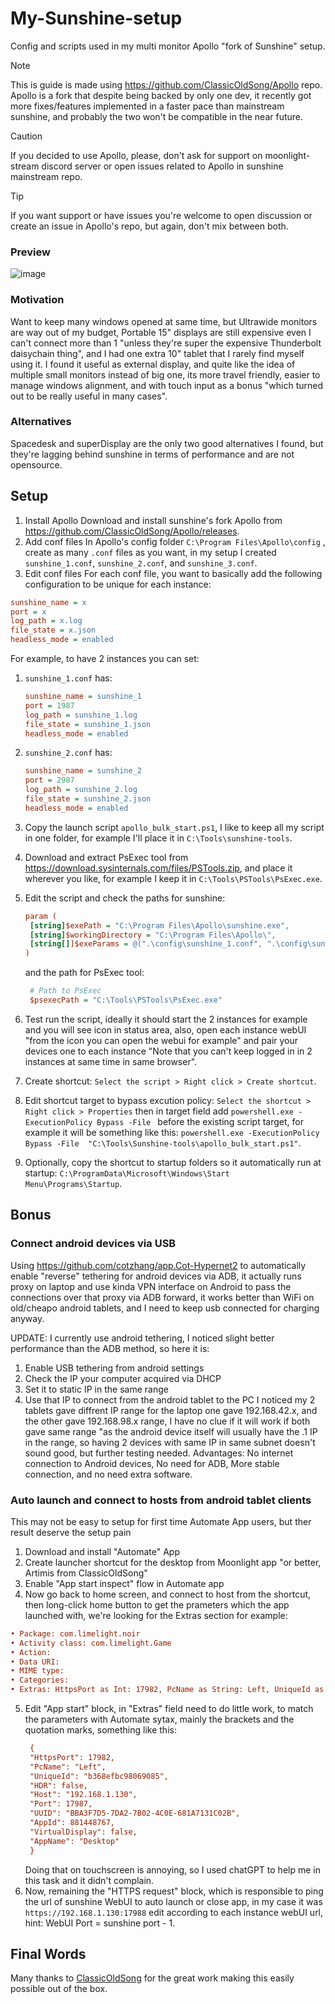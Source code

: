 # My-Sunshine-setup
Config and scripts used in my multi monitor Apollo "fork of Sunshine" setup.

> [!NOTE]
> This is guide is made using https://github.com/ClassicOldSong/Apollo repo.
> Apollo is a fork that despite being backed by only one dev, it recently got more fixes/features implemented in a faster pace than mainstream sunshine, and probably the two won't be compatible in the near future.

> [!CAUTION]
> If you decided to use Apollo, please, don't ask for support on moonlight-stream discord server or open issues related to Apollo in sunshine mainstream repo.

> [!TIP]
> If you want support or have issues you're welcome to open discussion or create an issue in Apollo's repo, but again, don't mix between both.

### Preview
![image](https://github.com/user-attachments/assets/c7448d48-f867-4103-9baa-a1fa30e5bf48)

### Motivation
Want to keep many windows opened at same time, but Ultrawide monitors are way out of my budget, Portable 15" displays are still expensive even I can't connect more than 1 "unless they're super the expensive Thunderbolt daisychain thing", and I had one extra 10" tablet that I rarely find myself using it.
I found it useful as external display, and quite like the idea of multiple small monitors instead of big one, its more travel friendly, easier to manage windows alignment, and with touch input as a bonus "which turned out to be really useful in many cases". 

### Alternatives
Spacedesk and superDisplay are the only two good alternatives I found, but they're lagging behind sunshine in terms of performance and are not opensource. 

## Setup
1. Install Apollo
Download and install sunshine's fork Apollo from https://github.com/ClassicOldSong/Apollo/releases.
2. Add conf files
In Apollo's config folder `C:\Program Files\Apollo\config` , create as many `.conf` files as you want, in my setup I created `sunshine_1.conf`, `sunshine_2.conf`, and `sunshine_3.conf`.
3. Edit conf files
For each conf file, you want to basically add the following configuration to be unique for each instance:

```ini
sunshine_name = x
port = x
log_path = x.log
file_state = x.json
headless_mode = enabled
```

For example, to have 2 instances you can set:

1. `sunshine_1.conf` has:
    ```ini
    sunshine_name = sunshine_1
    port = 1987
    log_path = sunshine_1.log
    file_state = sunshine_1.json
    headless_mode = enabled
    ```

2. `sunshine_2.conf` has:
    ```ini
    sunshine_name = sunshine_2
    port = 2987
    log_path = sunshine_2.log
    file_state = sunshine_2.json
    headless_mode = enabled
    ```
4. Copy the launch script `apollo_bulk_start.ps1`, I like to keep all my script in one folder, for example I'll place it in `C:\Tools\sunshine-tools`.
5. Download and extract PsExec tool from https://download.sysinternals.com/files/PSTools.zip, and place it wherever you like, for example I keep it in `C:\Tools\PSTools\PsExec.exe`.
6. Edit the script and check the paths for sunshine:
   ```ini
   param (
    [string]$exePath = "C:\Program Files\Apollo\sunshine.exe", 
    [string]$workingDirectory = "C:\Program Files\Apollo\",
    [string[]]$exeParams = @(".\config\sunshine_1.conf", ".\config\sunshine_2.conf")
   )
   ```
   and the path for PsExec tool:
   ```ini
    # Path to PsExec
    $psexecPath = "C:\Tools\PSTools\PsExec.exe"
   ```
7. Test run the script, ideally it should start the 2 instances for example and you will see icon in status area, also, open each instance webUI "from the icon you can open the webui for example" and pair your devices one to each instance "Note that you can't keep logged in in 2 instances at same time in same browser".
8. Create shortcut: `Select the script > Right click > Create shortcut`.
9. Edit shortcut target to bypass excution policy: `Select the shortcut > Right click > Properties` then in target field add `powershell.exe -ExecutionPolicy Bypass -File ` before the existing script target, for example it will be something like this: `powershell.exe -ExecutionPolicy Bypass -File  "C:\Tools\Sunshine-tools\apollo_bulk_start.ps1"`.
10. Optionally, copy the shortcut to startup folders so it automatically run at startup: `C:\ProgramData\Microsoft\Windows\Start Menu\Programs\Startup`.

## Bonus
### Connect android devices via USB
Using https://github.com/cotzhang/app.Cot-Hypernet2 to automatically enable "reverse" tethering for android devices via ADB, it actually runs proxy on laptop and use kinda VPN interface on Android to pass the connections over that proxy via ADB forward, it works better than WiFi on old/cheapo android tablets, and I need to keep usb connected for charging anyway.

UPDATE: I currently use android tethering, I noticed slight better performance than the ADB method, so here it is:
1. Enable USB tethering from android settings
2. Check the IP your computer acquired via DHCP
3. Set it to static IP in the same range
4. Use that IP to connect from the android tablet to the PC
   I noticed my 2 tablets gave diffrent IP range for the laptop one gave 192.168.42.x, and the other gave 192.168.98.x range, I have no clue if it will work if both gave same range "as the android device itself will usually have the .1 IP in the range, so having 2 devices with same IP in same subnet doesn't sound good, but further testing needed.
   Advantages: No internet connection to Android devices, No need for ADB, More stable connection, and no need extra software.
### Auto launch and connect to hosts from android tablet clients
This may not be easy to setup for first time Automate App users, but ther result deserve the setup pain
  1. Download and install "Automate" App
  2. Create launcher shortcut for the desktop from Moonlight app "or better, Artimis from ClassicOldSong"
  3. Enable "App start inspect" flow in Automate app
  4. Now go back to home screen, and connect to host from the shortcut, then long-click home button to get the prameters which the app launched with, we're looking for the Extras section for example:
```ini
• Package: com.limelight.noir
• Activity class: com.limelight.Game
• Action: 
• Data URI: 
• MIME type: 
• Categories: 
• Extras: HttpsPort as Int: 17982, PcName as String: Left, UniqueId as String: b368efbc98069085, HDR as Boolean: 0, Host as String: 192.168.1.130, Port as Int: 17987, UUID as String: BBA3F7D5-7DA2-7B02-4C0E-681A7131C02B, AppId as Int: 881448767, VirtualDisplay as Boolean: 0, AppName as String: Desktop
```
     
  5. Edit "App start" block, in "Extras" field need to do little work, to match the parameters with Automate sytax, mainly the brackets and the quotation marks, something like this:
     ```ini
      {
      "HttpsPort": 17982,
      "PcName": "Left",
      "UniqueId": "b368efbc98069085",
      "HDR": false,
      "Host": "192.168.1.130",
      "Port": 17987,
      "UUID": "BBA3F7D5-7DA2-7B02-4C0E-681A7131C02B",
      "AppId": 881448767,
      "VirtualDisplay": false,
      "AppName": "Desktop"
      } 
      ```
     Doing that on touchscreen is annoying, so I used chatGPT to help me in this task and it didn't complain.
  6. Now, remaining the "HTTPS request" block, which is responsible to ping the url of sunshine WebUI to auto launch or close app, in my case it was `https://192.168.1.130:17988` edit according to each instance webUI url, hint: WebUI Port = sunshine port - 1.

## Final Words
Many thanks to [ClassicOldSong](https://github.com/ClassicOldSong) for the great work making this easily possible out of the box.
